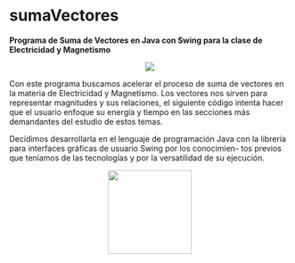 # sumaVectores
**Programa de Suma de Vectores en Java con Swing para la clase de Electricidad y Magnetismo**

<p align="center">
  <img src="https://external-content.duckduckgo.com/iu/?u=https%3A%2F%2Ftse4.mm.bing.net%2Fth%3Fid%3DOIP.-tIHs3OkD17UzkWZhb4uJwHaDs%26pid%3DApi&f=1&ipt=7f2acb44504ad31192b636f755bd07756713bf4ab6037f86c09d2d2c58cb50fe&ipo=images" />
</p>


Con este programa buscamos acelerar el proceso de suma de vectores en la materia de Electricidad y Magnetismo.
Los vectores nos sirven para representar magnitudes y sus relaciones, el siguiente código intenta hacer que el usuario enfoque su energía
y tiempo en las secciones más demandantes del estudio de estos temas.

Decidimos desarrollarla en el lenguaje de programación Java con la librería para interfaces gráficas de usuario Swing por los conocimien-
tos previos que teníamos de las tecnologías y por la versatilidad de su ejecución.

<p align="center">
  <img width=150 src="https://external-content.duckduckgo.com/iu/?u=https%3A%2F%2Fmpng.subpng.com%2F20181122%2Fkrs%2Fkisspng-java-programming-language-selenium-computer-softwa-july-2-16-halab-4-dev-5bf78387a7bb41.028192901542947719687.jpg&f=1&nofb=1&ipt=33db555a013532c4fc2ec427d107f05c17e65b617aa530264dc61b029d811d14&ipo=images" />
</p>
